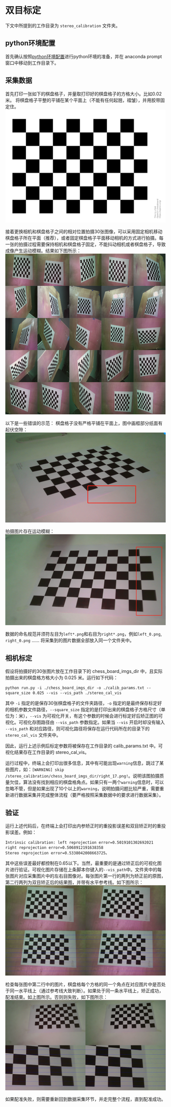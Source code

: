 # 双目标定

下文中所提到的工作目录为 `stereo_calibration` 文件夹。

## python环境配置
首先确认按照[python环境配置](../python_env/contents.md)进行python环境的准备，并在 anaconda prompt 窗口中移动到工作目录下。

## 采集数据
首先打印一张如下的棋盘格子，并量取打印好的棋盘格子的方格大小。比如0.02米。
将棋盘格子平整的平铺在某个平面上（不能有任何起翘，褶皱），并用胶带固定住。
![chess_board_image](./images/chess_board/chess_board.png)

接着更换相机和棋盘格子之间的相对位置拍摄30张图像，可以采用固定相机移动棋盘格子所在平面（推荐），或者固定棋盘格子平面移动相机的方式进行拍摄。每一张的拍摄过程需要保持相机和棋盘格子固定，不能抖动相机或者棋盘格子，导致成像产生运动模糊。结果如下图所示：
![chess_board_capture](./images/chess_board_calibration_capture/chess_board_capture_with_square_size_0.025.png)

以下是一些错误的示范：
棋盘格子没有严格平铺在平面上，图中画框部分纸面有起伏空隙：
![not_on_plane](./images/chess_board_calibration_capture/not_on_plane.png)

拍摄图片存在运动模糊：
![motion_blur](./images/chess_board_calibration_capture/motion_blur.png)


数据的命名规范并须符左目为`left*.png`和右目为`right*.png`，例如`left_0.png`, `right_0.png` ……
将采集到的图片数据全部放入同一个文件夹中。


## 相机标定
假设将拍摄好的30张图片放在工作目录下的 chess_board_imgs_dir 中，且实际拍摄出来的棋盘格方格大小为 0.025 米。运行如下代码：
```
python run.py -i ./chess_board_imgs_dir -o ./calib_params.txt --square_size 0.025 --vis --vis_path ./stereo_cal_vis
```
其中 `-i` 指定的是保存30张棋盘格子的文件夹路径，`-o` 指定的是最终保存标定好的相机参数文件路径，`--square_size` 指定的是打印出来的棋盘格子方格尺寸（单位为：米），`--vis` 为可视化开关，有这个参数的时候会进行标定好后矫正图的可视化。可视化存图路径由 `--vis_path` 参数指定。如果当 `--vis` 开启时却没有输入 `--vis_path` 和对应路径，则可视化路径将保存在运行代码所在的目录下的 `stereo_cal_vis` 文件夹中。

因此，运行上述示例后标定参数将被保存在工作目录的 calib_params.txt 中。可视化结果存在工作目录的 stereo_cal_vis。

运行过程中，终端上会打印出很多信息，其中有可能出现`warning`信息，跳过了某些图片，如：`[WARNING] skip /stereo_calibration/chess_board_imgs_dir/right_17.png!`。说明该图拍摄质量欠佳，算法没有找到相应的棋盘格角点。如果只有一两个`warning`信息时，可以忽略不管，但是如果出现了10个以上的`warning`，说明拍摄问题比较严重，需要重新进行数据采集并完成整体流程（要严格按照采集数据中的要求进行数据采集）。

## 验证
运行上述代码后，在终端上会打印出内参矫正时的重投影误差和双目矫正时的重投影误差。例如：
```
Intrinsic calibration: left reprojection error=0.5019101302692021 right reprojection error=0.5068912191638358
Stereo reprojection error=0.5338042008663725。
```
其中这些误差最好都控制在0.65以下。当然，最重要的是通过矫正后的可视化图片进行验证。可视化图片存储在上条脚本你键入的`--vis_path`中。文件夹中的每张图片对应采集图片中的左右目图像对。每张图片第一行的两列为矫正前的原图，第二行两列为双目矫正后的结果图，并带有水平参考线。如下图所示：
![calibration_validation_success](./images/calibration_validation/successful.png)

检查每张图中第二行中的图片，棋盘格每个方格的同一个角点在对应图片中是否处于同一水平线上（通过参考线大致判断）。如果处于同一条水平线上，矫正成功，配准结束。如上图所示。否则则失败，如下图所示：
![calibration_validation_failure](./images/calibration_validation/failure.png)

如果配准失败，则需要重新回到数据采集环节，并走完整个流程，直到配准成功。



